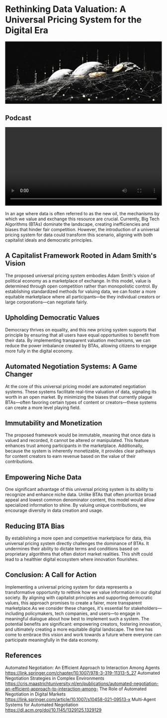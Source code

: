 # Rethinking Data Valuation: A Universal Pricing System for the Digital Era

![Two silhouettes standing on a cityscape with a large moon in the background](background.png)

## Podcast

<video width="100%" controls aria-label="Discussion on universal data pricing and fair information sharing">
  <source src="podcast.mp4" type="video/mp4">
  This video features a detailed discussion about implementing universal pricing systems for data and creating fair towers of information sharing. Please enable video playback or use a supported browser to watch.
</video>

In an age where data is often referred to as the new oil, the mechanisms by which we value and exchange this resource are crucial. Currently, Big Tech Algorithms (BTAs) dominate the landscape, creating inefficiencies and biases that hinder fair competition. However, the introduction of a universal pricing system for data could transform this scenario, aligning with both capitalist ideals and democratic principles.

## A Capitalist Framework Rooted in Adam Smith's Vision

The proposed universal pricing system embodies Adam Smith's vision of political economy as a marketplace of exchange. In this model, value is determined through open competition rather than monopolistic control. By establishing standardized methods for valuing data, we can foster a more equitable marketplace where all participants—be they individual creators or large corporations—can negotiate fairly.

## Upholding Democratic Values

Democracy thrives on equality, and this new pricing system supports that principle by ensuring that all users have equal opportunities to benefit from their data. By implementing transparent valuation mechanisms, we can reduce the power imbalance created by BTAs, allowing citizens to engage more fully in the digital economy.

## Automated Negotiation Systems: A Game Changer

At the core of this universal pricing model are automated negotiation systems. These systems facilitate real-time valuation of data, signaling its worth in an open market. By minimizing the biases that currently plague BTAs—often favoring certain types of content or creators—these systems can create a more level playing field.

## Immutability and Monetization

The proposed framework would be immutable, meaning that once data is valued and recorded, it cannot be altered or manipulated. This feature enhances trust among participants in the marketplace. Additionally, because the system is inherently monetizable, it provides clear pathways for content creators to earn revenue based on the value of their contributions.

## Empowering Niche Data

One significant advantage of this universal pricing system is its ability to recognize and enhance niche data. Unlike BTAs that often prioritize broad appeal and lowest common denominator content, this model would allow specialized information to shine. By valuing unique contributions, we encourage diversity in data creation and usage.

## Reducing BTA Bias

By establishing a more open and competitive marketplace for data, this universal pricing system directly challenges the dominance of BTAs. It undermines their ability to dictate terms and conditions based on proprietary algorithms that often distort market realities. This shift could lead to a healthier digital ecosystem where innovation flourishes.

## Conclusion: A Call for Action

Implementing a universal pricing system for data represents a transformative opportunity to rethink how we value information in our digital society. By aligning with capitalist principles and supporting democratic values, this approach promises to create a fairer, more transparent marketplace.As we consider these changes, it's essential for stakeholders—including policymakers, tech companies, and users—to engage in meaningful dialogue about how best to implement such a system. The potential benefits are significant: empowering creators, fostering innovation, and ultimately creating a more equitable digital landscape. The time has come to embrace this vision and work towards a future where everyone can participate meaningfully in the data economy.

## References

Automated Negotiation: An Efficient Approach to Interaction Among Agents
<https://link.springer.com/chapter/10.1007/978-3-319-11313-5_27>
Automated Negotiation Strategies in Complex Environments
<https://cris.maastrichtuniversity.nl/en/publications/automated-negotiation-an-efficient-approach-to-interaction-among->
The Role of Automated Negotiation in Digital Markets
<https://link.springer.com/article/10.1007/s10458-021-09513-x>
Multi-Agent Systems for Automated Negotiation
<https://dl.acm.org/doi/10.1145/1329125.1329129>
